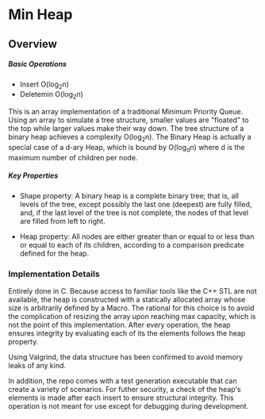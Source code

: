 # Min Heap

## Overview

##### Basic Operations

* Insert O(log<sub>2</sub>n)
* Deletemin O(log<sub>2</sub>n)

This is an array implementation of a traditional Minimum Priority Queue. Using an array to simulate a tree structure, smaller values are "floated" to the top while larger values make their way down. The tree structure of a binary heap achieves a complexity O(log<sub>2</sub>n). The Binary Heap is actually a special case of a d-ary Heap, which is bound by O(log<sub>d</sub>n) where d is the maximum number of children per node.

##### Key Properties

* Shape property: A binary heap is a complete binary tree; that is, all levels of the tree, except possibly the last one (deepest) are fully filled, and, if the last level of the tree is not complete, the nodes of that level are filled from left to right.

* Heap property: All nodes are either greater than or equal to or less than or equal to each of its children, according to a comparison predicate defined for the heap.


### Implementation Details

Entirely done in C. Because access to familiar tools like the C++ STL are not available, the heap is constructed with a statically allocated array whose size is arbitrarily defined by a Macro. The rational for this choice is to avoid the complication of resizing the array upon reaching max capacity, which is not the point of this implementation. After every operation, the heap ensures integrity by evaluating each of its the elements follows the heap property.

Using Valgrind, the data structure has been confirmed to avoid memory leaks of any kind. 

In addition, the repo comes with a test generation executable that can create a variety of scenarios. For futher security, a check of the heap's elements is made after each insert to ensure structural integrity. This operation is not meant for use except for debugging during development.
